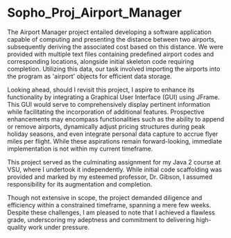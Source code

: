 # Sopho_Proj_Airport_Manager

The Airport Manager project entailed developing a software application capable of computing and presenting the distance between two airports, subsequently deriving the associated cost based on this distance. We were provided with multiple text files containing predefined airport codes and corresponding locations, alongside initial skeleton code requiring completion. Utilizing this data, our task involved importing the airports into the program as 'airport' objects for efficient data storage.

Looking ahead, should I revisit this project, I aspire to enhance its functionality by integrating a Graphical User Interface (GUI) using JFrame. This GUI would serve to comprehensively display pertinent information while facilitating the incorporation of additional features. Prospective enhancements may encompass functionalities such as the ability to append or remove airports, dynamically adjust pricing structures during peak holiday seasons, and even integrate personal data capture to accrue flyer miles per flight. While these aspirations remain forward-looking, immediate implementation is not within my current timeframe.


This project served as the culminating assignment for my Java 2 course at VSU, where I undertook it independently. While initial code scaffolding was provided and marked by my esteemed professor, Dr. Gibson, I assumed responsibility for its augmentation and completion.

Though not extensive in scope, the project demanded diligence and efficiency within a constrained timeframe, spanning a mere few weeks. Despite these challenges, I am pleased to note that I achieved a flawless grade, underscoring my adeptness and commitment to delivering high-quality work under pressure.

